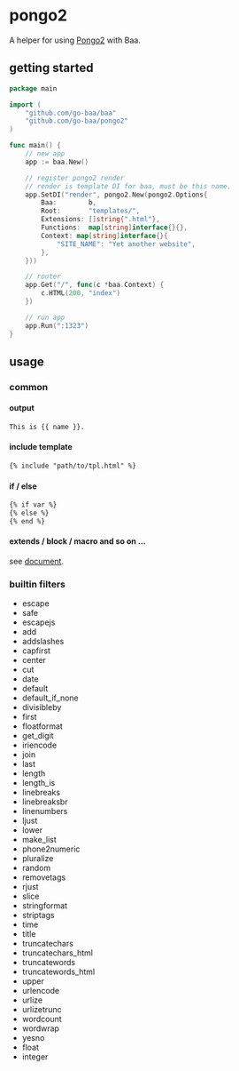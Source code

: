 # pongo2
A helper for using [Pongo2](https://godoc.org/github.com/flosch/pongo2) with Baa.

## getting started

```go
package main

import (
    "github.com/go-baa/baa"
    "github.com/go-baa/pongo2"
)

func main() {
    // new app
    app := baa.New()

    // register pongo2 render
    // render is template DI for baa, must be this name.
    app.SetDI("render", pongo2.New(pongo2.Options{
        Baa:        b,
        Root:       "templates/",
        Extensions: []string{".html"},
        Functions:  map[string]interface{}{},
        Context: map[string]interface{}{
            "SITE_NAME": "Yet another website",
        },
    }))

    // router
    app.Get("/", func(c *baa.Context) {
        c.HTML(200, "index")
    })

    // run app
    app.Run(":1323")
}
```

## usage

### common

#### output

```html
This is {{ name }}.
```

#### include template

```html
{% include "path/to/tpl.html" %}
```

#### if / else

```html
{% if var %}
{% else %}
{% end %}
```

#### extends / block / macro and so on ...
see [document](https://docs.djangoproject.com/en/dev/ref/templates/language/).

### builtin filters

* escape
* safe
* escapejs
* add
* addslashes
* capfirst
* center
* cut
* date
* default
* default_if_none
* divisibleby
* first
* floatformat
* get_digit
* iriencode
* join
* last
* length
* length_is
* linebreaks
* linebreaksbr
* linenumbers
* ljust
* lower
* make_list
* phone2numeric
* pluralize
* random
* removetags
* rjust
* slice
* stringformat
* striptags
* time
* title
* truncatechars
* truncatechars_html
* truncatewords
* truncatewords_html
* upper
* urlencode
* urlize
* urlizetrunc
* wordcount
* wordwrap
* yesno
* float
* integer